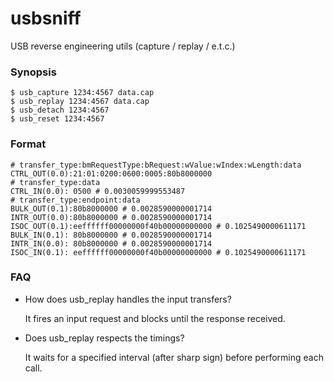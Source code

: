 usbsniff
=========

USB reverse engineering utils (capture / replay / e.t.c.)

### Synopsis

```nohiglight
$ usb_capture 1234:4567 data.cap
$ usb_replay 1234:4567 data.cap
$ usb_detach 1234:4567
$ usb_reset 1234:4567
```

### Format

```nohiglight
# transfer_type:bmRequestType:bRequest:wValue:wIndex:wLength:data
CTRL_OUT(0.0):21:01:0200:0600:0005:80b8000000
# transfer_type:data
CTRL_IN(0.0): 0500 # 0.0030059999553487
# transfer_type:endpoint:data
BULK_OUT(0.1):80b8000000 # 0.0028590000001714
INTR_OUT(0.0):80b8000000 # 0.0028590000001714
ISOC_OUT(0.1):eeffffff00000000f40b00000000000 # 0.1025490000611171
BULK_IN(0.1): 80b8000000 # 0.0028590000001714
INTR_IN(0.0): 80b8000000 # 0.0028590000001714
ISOC_IN(0.1): eeffffff00000000f40b00000000000 # 0.1025490000611171
```

### FAQ

* How does usb_replay handles the input transfers?

  It fires an input request and blocks until the response received.

* Does usb_replay respects the timings?

  It waits for a specified interval (after sharp sign) before performing each call.
